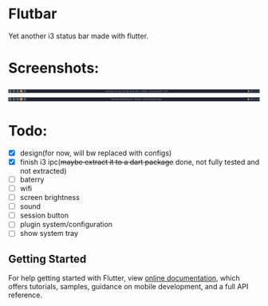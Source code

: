 # Flutbar

Yet another i3 status bar made with flutter.

# Screenshots:
![Screenshot 1](screenshots/screenshot1.png?raw=true "Screenshot")
![gif](screenshots/vid.gif?raw=true "Gif")
# Todo:

- [X] design(for now, will bw replaced with configs)
- [X] finish i3 ipc(~~maybe extract it to a dart package~~ done, not fully tested and not extracted)
- [ ] baterry
- [ ] wifi
- [ ] screen brightness
- [ ] sound
- [ ] session button
- [ ] plugin system/configuration
- [ ] show system tray

## Getting Started


For help getting started with Flutter, view 
[online documentation](https://flutter.dev/docs), which offers tutorials,
samples, guidance on mobile development, and a full API reference.
